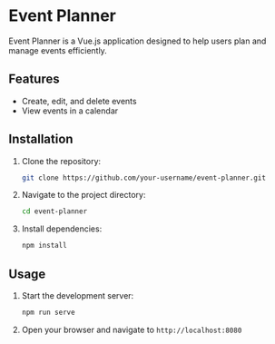 # Event Planner

Event Planner is a Vue.js application designed to help users plan and manage events efficiently.

## Features

- Create, edit, and delete events
- View events in a calendar

## Installation

1. Clone the repository:
    ```sh
    git clone https://github.com/your-username/event-planner.git
    ```
2. Navigate to the project directory:
    ```sh
    cd event-planner
    ```
3. Install dependencies:
    ```sh
    npm install
    ```

## Usage

1. Start the development server:
    ```sh
    npm run serve
    ```
2. Open your browser and navigate to `http://localhost:8080`
